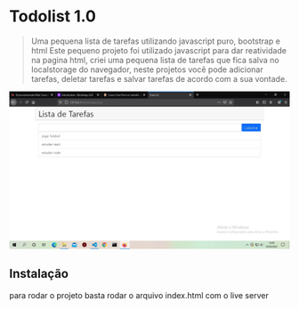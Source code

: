 # Todolist 1.0



> Uma pequena lista de tarefas utilizando javascript puro, bootstrap e html
Este pequeno projeto foi utilizado javascript para dar reatividade na pagina html, criei uma pequena lista de tarefas que fica salva no localstorage do navegador, neste projetos você pode adicionar tarefas, deletar tarefas e salvar tarefas de acordo com a sua vontade.

![](todolist.jpg)
## Instalação
para rodar o projeto basta rodar o arquivo index.html com o live server
